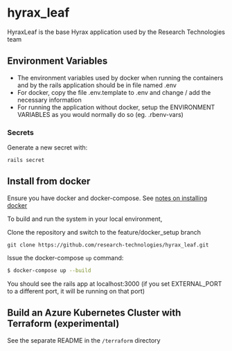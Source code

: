 # hyrax_leaf
HyraxLeaf is the base Hyrax application used by the Research Technologies team

## Environment Variables

 * The environment variables used by docker when running the containers and by the rails application should be in file named .env
 * For docker, copy the file .env.template to .env and change / add the necessary information
 * For running the application without docker, setup the ENVIRONMENT VARIABLES as you would normally do so (eg. .rbenv-vars)

### Secrets

Generate a new secret with:

```
rails secret
```

## Install from docker
Ensure you have docker and docker-compose. See [notes on installing docker](https://github.com/research-technologies/hull_synchronizer/wiki/Notes-on-installing-docker)

To build and run the system in your local environment,

Clone the repository and switch to the feature/docker_setup branch
```
git clone https://github.com/research-technologies/hyrax_leaf.git
```

Issue the docker-compose `up` command:
```bash
$ docker-compose up --build
```

You should see the rails app at localhost:3000 (if you set EXTERNAL_PORT to a different port, it will be running on that port)

## Build an Azure Kubernetes Cluster with Terraform (experimental)

See the separate README in the `/terraform` directory